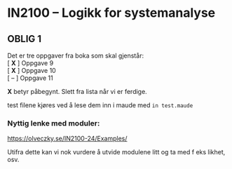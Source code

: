 # IN2100 – Logikk for systemanalyse

## OBLIG 1
Det er tre oppgaver fra boka som skal gjenstår:   
[ **X** ] Oppgave 9      
[ **X** ] Oppgave 10   
[ – ] Oppgave 11   

**X** betyr påbegynt. Slett fra lista når vi er ferdige. 

test filene kjøres ved å lese dem inn i maude med `in test.maude`

### Nyttig lenke med moduler:
https://olveczky.se/IN2100-24/Examples/

Utifra dette kan vi nok vurdere å utvide modulene litt og ta med f eks likhet, osv.
